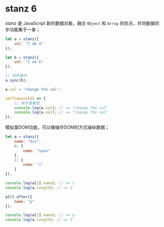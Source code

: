 # stanz 6

stanz 是 JavaScript 新的数据对象，融合 `Object` 和 `Array` 的优点，并将数据同步功能集于一身；

```javascript
let a = stanz({
    val: "I am a"
});

let b = stanz({
    val: "I am b"
});

// 同步操作
a.sync(b);

a.val = "change the val";

setTimeout(() => {
    // 异步查看是
    console.log(a.val); // => "change the val"
    console.log(a.val); // => "change the val"
});
```

模拟类DOM功能，可以像操作DOM的方式操纵数据；

```javascript
let a = stanz({
    name: "div",
    0: {
        name: "span"
    },
    1: {
        name: "i"
    }
});

console.log(a[1].name); // => i
console.log(a.length); // => 2

a[0].after({
    name: "p"
});

console.log(a[1].name); // => p
console.log(a.length); // => 3
```
